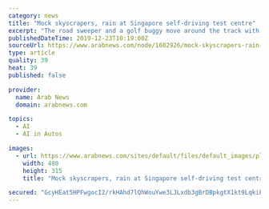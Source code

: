 ```yaml
---
category: news
title: "Mock skyscrapers, rain at Singapore self-driving test centre"
excerpt: "The road sweeper and a golf buggy move around the track with ease, jamming their brakes on when a pedestrian steps out and negotiating sharp turns."
publishedDateTime: 2019-12-23T10:19:00Z
sourceUrl: https://www.arabnews.com/node/1602926/mock-skyscrapers-rain-singapore-self-driving-test-centre
type: article
quality: 39
heat: 39
published: false

provider:
  name: Arab News
  domain: arabnews.com

topics:
  - AI
  - AI in Autos

images:
  - url: https://www.arabnews.com/sites/default/files/default_images/place-holder1_0.jpg
    width: 480
    height: 315
    title: "Mock skyscrapers, rain at Singapore self-driving test centre"

secured: "GcyHEat5HPFwgocI2/rkHAhd7lQhWouYwe3LJLxdb3gBrDBpkgtX1kt9LqkiFLoTWhMDLL3xcSnae8h4C4zuMAaTAi7IKsSifzT4rDmUMEDS5dhfINsRUqwWHxgy/IOJTCFe6J3uQmh6uYJye0kr90hASM1WaFyI1h+78yUzXwIt1t0zAlpe17KmzELKJyEZHy4wy3pym3pxYCD4xR73SiVc7oPIw27u9lTGxoNv3N1AHPKFCM+4AVvUpqi6dLL7kE5N6kyNX2mJ9vIXAJfYhA==;o4HrJofrEwMKB20Jt3b1TA=="
---
```


